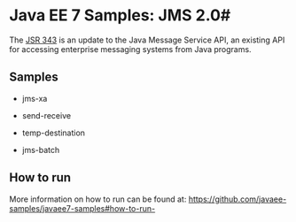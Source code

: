 # Java EE 7 Samples: JMS 2.0#

The [JSR 343](https://jcp.org/en/jsr/detail?id=343) is an update to the Java Message Service API, an existing API for accessing enterprise messaging systems from Java programs. 

## Samples ##

 - jms-xa
 - send-receive
 - temp-destination

 - jms-batch

## How to run

More information on how to run can be found at: <https://github.com/javaee-samples/javaee7-samples#how-to-run->



